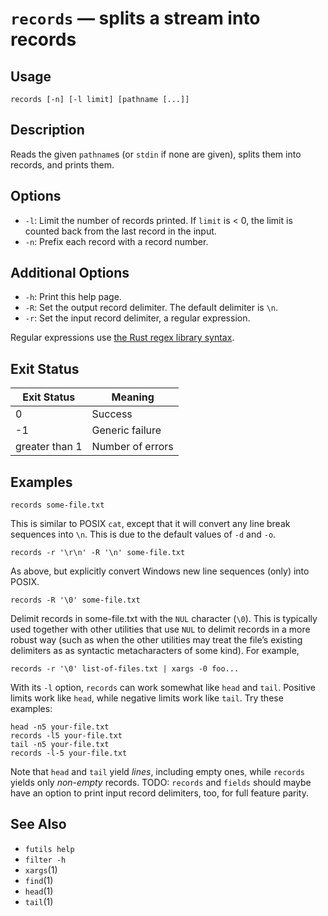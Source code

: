# `records` — splits a stream into records

## Usage

```
records [-n] [-l limit] [pathname [...]]
```

## Description

Reads the given `pathname`s (or `stdin` if none are given), splits them into
records, and prints them.

## Options

* `-l`: Limit the number of records printed. If `limit` is < 0, the limit is
  counted back from the last record in the input.
* `-n`: Prefix each record with a record number.

## Additional Options

* `-h`: Print this help page.
* `-R`: Set the output record delimiter. The default delimiter is `\n`.
* `-r`: Set the input record delimiter, a regular expression.

Regular expressions use [the Rust regex library
syntax](https://docs.rs/regex/latest/regex/).

## Exit Status

| Exit Status    | Meaning            |
|----------------|--------------------|
|              0 | Success            |
|             -1 | Generic failure    |
| greater than 1 | Number of errors   |

## Examples

```
records some-file.txt
```

This is similar to POSIX `cat`, except that it will convert any line break
sequences into `\n`. This is due to the default values of `-d` and `-o`.

```
records -r '\r\n' -R '\n' some-file.txt
```

As above, but explicitly convert Windows new line sequences (only) into POSIX.

```
records -R '\0' some-file.txt
```

Delimit records in some-file.txt with the `NUL` character (`\0`). This is
typically used together with other utilities that use `NUL` to delimit records
in a more robust way (such as when the other utilities may treat the file’s
existing delimiters as as syntactic metacharacters of some kind). For example,

```
records -r '\0' list-of-files.txt | xargs -0 foo...
```

With its `-l` option, `records` can work somewhat like `head` and `tail`.
Positive limits work like `head`, while negative limits work like `tail`. Try
these examples:

```
head -n5 your-file.txt
records -l5 your-file.txt
tail -n5 your-file.txt
records -l-5 your-file.txt
```

Note that `head` and `tail` yield *lines*, including empty ones, while `records`
yields only *non-empty* records. TODO: `records` and `fields` should maybe have
an option to print input record delimiters, too, for full feature parity.

## See Also

* `futils help`
* `filter -h`
* `xargs`(1)
* `find`(1)
* `head`(1)
* `tail`(1)
